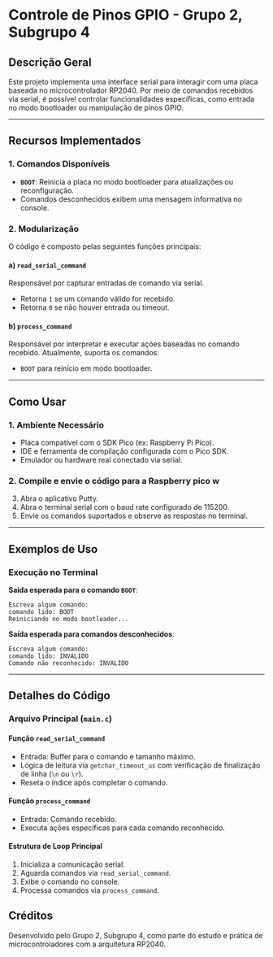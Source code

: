 # **Controle de Pinos GPIO - Grupo 2, Subgrupo 4**

## **Descrição Geral**
Este projeto implementa uma interface serial para interagir com uma placa baseada no microcontrolador RP2040. Por meio de comandos recebidos via serial, é possível controlar funcionalidades específicas, como entrada no modo bootloader ou manipulação de pinos GPIO.

---

## **Recursos Implementados**

### **1. Comandos Disponíveis**
- **`BOOT`**: Reinicia a placa no modo bootloader para atualizações ou reconfiguração.
- Comandos desconhecidos exibem uma mensagem informativa no console.

### **2. Modularização**
O código é composto pelas seguintes funções principais:

#### a) `read_serial_command`
Responsável por capturar entradas de comando via serial.
- Retorna `1` se um comando válido for recebido.
- Retorna `0` se não houver entrada ou timeout.

#### b) `process_command`
Responsável por interpretar e executar ações baseadas no comando recebido. Atualmente, suporta os comandos:
- `BOOT` para reinício em modo bootloader.

---

## **Como Usar**

### **1. Ambiente Necessário**
- Placa compatível com o SDK Pico (ex: Raspberry Pi Pico).
- IDE e ferramenta de compilação configurada com o Pico SDK.
- Emulador ou hardware real conectado via serial.

### **2. Compile e envie o código para a Raspberry pico w**
3. Abra o aplicativo Putty.
4. Abra o terminal serial com o baud rate configurado de 115200.
5. Envie os comandos suportados e observe as respostas no terminal.

---

## **Exemplos de Uso**

### **Execução no Terminal**
**Saída esperada para o comando `BOOT`**:
```plaintext
Escreva algum comando:
comando lido: BOOT
Reiniciando no modo bootloader...
```

**Saída esperada para comandos desconhecidos**:
```plaintext
Escreva algum comando:
comando lido: INVALIDO
Comando não reconhecido: INVALIDO
```

---

## **Detalhes do Código**

### **Arquivo Principal (`main.c`)**
#### Função `read_serial_command`
- Entrada: Buffer para o comando e tamanho máximo.
- Lógica de leitura via `getchar_timeout_us` com verificação de finalização de linha (`\n` ou `\r`).
- Reseta o índice após completar o comando.

#### Função `process_command`
- Entrada: Comando recebido.
- Executa ações específicas para cada comando reconhecido.

#### Estrutura de Loop Principal
1. Inicializa a comunicação serial.
2. Aguarda comandos via `read_serial_command`.
3. Exibe o comando no console.
4. Processa comandos via `process_command`.

## **Créditos**
Desenvolvido pelo Grupo 2, Subgrupo 4, como parte do estudo e prática de microcontroladores com a arquitetura RP2040.

